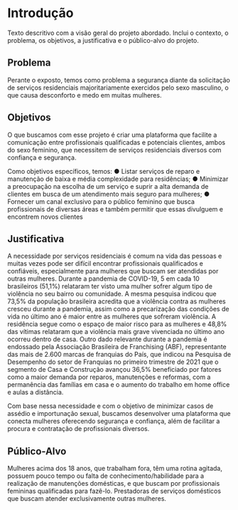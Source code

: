 # Introdução

Texto descritivo com a visão geral do projeto abordado. Inclui o contexto, o problema, os objetivos, a justificativa e o público-alvo do projeto.

## Problema

Perante o exposto, temos como problema a segurança diante da solicitação de serviços residenciais majoritariamente exercidos pelo sexo masculino, o que causa desconforto e medo em muitas mulheres.


## Objetivos

O que buscamos com esse projeto é criar uma plataforma que facilite a comunicação entre profissionais qualificadas e potenciais clientes, ambos do sexo feminino, que necessitem de serviços residenciais diversos com confiança e segurança.

Como objetivos específicos, temos:
●	Listar serviços de reparo e manutenção de baixa e média complexidade para residências;
●	Minimizar a preocupação na escolha de um serviço e suprir a alta demanda de clientes em busca de um atendimento mais seguro para mulheres;
●	Fornecer um canal exclusivo para o público feminino que busca profissionais de diversas áreas e também permitir que essas divulguem e encontrem novos clientes


## Justificativa

A necessidade por serviços residenciais é comum na vida das pessoas e muitas vezes pode ser difícil encontrar profissionais qualificados e confiáveis, especialmente para mulheres que buscam ser atendidas por outras mulheres. Durante a pandemia de COVID-19, 5 em cada 10 brasileiros (51,1%) relataram ter visto uma mulher sofrer algum tipo de violência no seu bairro ou comunidade. A mesma pesquisa indicou que 73,5% da população brasileira acredita que a violência contra as mulheres cresceu durante a pandemia, assim como a precarização das condições de vida no último ano é maior entre as mulheres que sofreram violência. A residência segue como o espaço de maior risco para as mulheres e 48,8% das vítimas relataram que a violência mais grave vivenciada no último ano ocorreu dentro de casa. Outro dado relevante durante a pandemia é endossado pela Associação Brasileira de Franchising (ABF), representante das mais de 2.600 marcas de franquias do País, que indicou na Pesquisa de Desempenho do setor de Franquias no primeiro trimestre de 2021 que o segmento de Casa e Construção avançou 36,5% beneficiado por fatores como a maior demanda por reparos, manutenções e reformas, com a permanência das famílias em casa e o aumento do trabalho em home office e aulas a distância.

Com base nessa necessidade e com o objetivo de minimizar casos de assédio e importunação sexual, buscamos desenvolver uma plataforma que conecta mulheres oferecendo segurança e confiança, além de facilitar a procura e contratação de profissionais diversos.


## Público-Alvo

Mulheres acima dos 18 anos, que trabalham fora, têm uma rotina agitada, possuem pouco tempo ou falta  de conhecimento/habilidade para a realização de manutenções  domésticas, e que buscam por profissionais femininas qualificadas para fazê-lo. 
Prestadoras de serviços domésticos que buscam atender exclusivamente outras mulheres.

